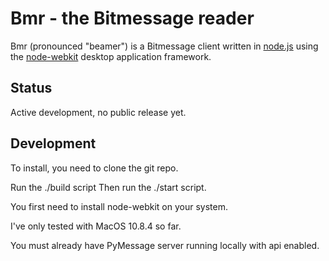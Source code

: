 Bmr - the Bitmessage reader
===

Bmr (pronounced "beamer") is a Bitmessage client written in [node.js](http://nodejs.org) using the [node-webkit](https://github.com/rogerwang/node-webkit/) desktop application framework.

Status
----

Active development, no public release yet.

Development
----

To install, you need to clone the git repo.

Run the ./build script
Then run the ./start script.

You first need to install node-webkit on your system.

I've only tested with MacOS 10.8.4 so far.

You must already have PyMessage server running locally with api enabled.